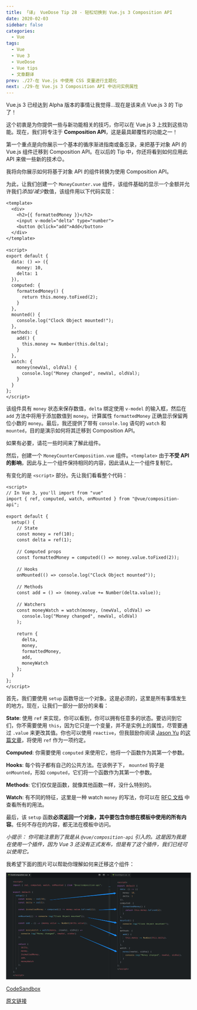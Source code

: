 ```yaml
---
title: 「译」 VueDose Tip 28 - 轻松切换到 Vue.js 3 Composition API
date: 2020-02-03
sidebar: false
categories:
  - Vue
tags:
  - Vue
  - Vue 3
  - VueDose
  - Vue tips
  - 文章翻译
prev: ./27-在 Vue.js 中使用 CSS 变量进行主题化
next: ./29-在 Vue.js 3 Composition API 中访问实例属性
---
```


Vue.js 3 已经达到 Alpha 版本的事情让我觉得...现在是该来点 Vue.js 3 的 Tip 了！

这个初衷是为你提供一些与新功能相关的技巧，你可以在 Vue.js 3 上找到这些功能。现在，我们将专注于 **Composition API**，这是最具颠覆性的功能之一！

第一个重点是向你展示一个基本的循序渐进指南或备忘录，来把基于对象 API 的 Vue.js 组件迁移到 Composition API。在以后的 Tip 中，你还将看到如何应用此 API 来做一些新的技术😉。

我将向你展示如何将基于对象 API 的组件转换为使用 Composition API。

为此，让我们创建一个 `MoneyCounter.vue` 组件，该组件基础的显示一个金额并允许我们*添加/减少*数值，该组件用以下代码实现：

```vue
<template>
  <div>
    <h2>{{ formattedMoney }}</h2>
    <input v-model="delta" type="number">
    <button @click="add">Add</button>
  </div>
</template>

<script>
export default {
  data: () => ({
    money: 10,
    delta: 1
  }),
  computed: {
    formattedMoney() {
      return this.money.toFixed(2);
    }
  },
  mounted() {
    console.log("Clock Object mounted!");
  },
  methods: {
    add() {
      this.money += Number(this.delta);
    }
  },
  watch: {
    money(newVal, oldVal) {
      console.log("Money changed", newVal, oldVal);
    }
  }
};
</script>
```

该组件具有 `money` 状态来保存数值，`delta` 绑定使用 `v-model` 的输入框，然后在 `add` 方法中将用于添加数值到 `money`。计算属性 `formattedMoney` 正确显示保留两位小数的 `money`。最后，我还提供了带有 `console.log` 语句的 `watch` 和 `mounted`，目的是演示如何将其迁移到 Composition API。

如果有必要，请花一些时间来了解此组件。

然后，创建一个 `MoneyCounterComposition.vue` 组件。`<template>` 由于**不受 API 的影响**，因此与上一个组件保持相同的内容，因此请从上一个组件复制它。

有变化的是 `<script>` 部分。先让我们看看整个代码：

```vue
<script>
// In Vue 3, you'll import from "vue"
import { ref, computed, watch, onMounted } from "@vue/composition-api";

export default {
  setup() {
    // State
    const money = ref(10);
    const delta = ref(1);

    // Computed props
    const formattedMoney = computed(() => money.value.toFixed(2));

    // Hooks
    onMounted(() => console.log("Clock Object mounted"));

    // Methods
    const add = () => (money.value += Number(delta.value));

    // Watchers
    const moneyWatch = watch(money, (newVal, oldVal) =>
      console.log("Money changed", newVal, oldVal)
    );

    return {
      delta,
      money,
      formattedMoney,
      add,
      moneyWatch
    };
  }
};
</script>
```

首先，我们要使用 `setup` 函数导出一个对象。这是必须的，这里是所有事情发生的地方。现在，让我们一部分一部分的来看：

**State**: 使用 `ref` 来实现，你可以看到，你可以拥有任意多的状态。要访问到它们，你不需要使用 `this`，因为它只是一个变量，并不是实例上的属性，尽管要通过 `.value` 来更改其值。你也可以使用 `reactive`，但我鼓励你阅读 [Jason Yu](https://twitter.com/ycmjason) 的[这篇文章](https://dev.to/ycmjason/thought-on-vue-3-composition-api-reactive-considered-harmful-j8c)，将使用 `ref` 作为一项约定。

**Computed**: 你需要使用 `computed` 来使用它，他将一个函数作为其第一个参数。

**Hooks**: 每个钩子都有自己的公共方法。在该例子下， `mounted` 钩子是 `onMounted`，形如 `computed`，它们将一个函数作为其第一个参数。

**Methods**: 它们仅仅是函数，就像其他函数一样，没什么特别的。

**Watch**: 有不同的特征，这里是一种 watch `money` 的写法，你可以在 [RFC 文档](https://vue-composition-api-rfc.netlify.com/api.html#watch) 中查看所有的用法。

最后，该 `setup` 函数**必须返回一个对象，其中要包含你想在模板中使用的所有内容**。任何不存在的内容，都无法在模板中访问。

*小提示： 你可能注意到了我是从 `@vue/composition-api` 引入的。这是因为我是在使用一个插件，因为 Vue 3 还没有正式发布，但是有了这个插件，我们已经可以使用它。*

我希望下面的图片可以帮助你理解如何来迁移这个组件：

![migrate_to_composition_api](./images/migrate_to_composition_api.png)

[CodeSandbox](https://codesandbox.io/s/composition-api-simple-demo-lp0z5)

[原文链接](https://vuedose.tips/tips/easily-switch-to-composition-api-in-vuejs-3)
